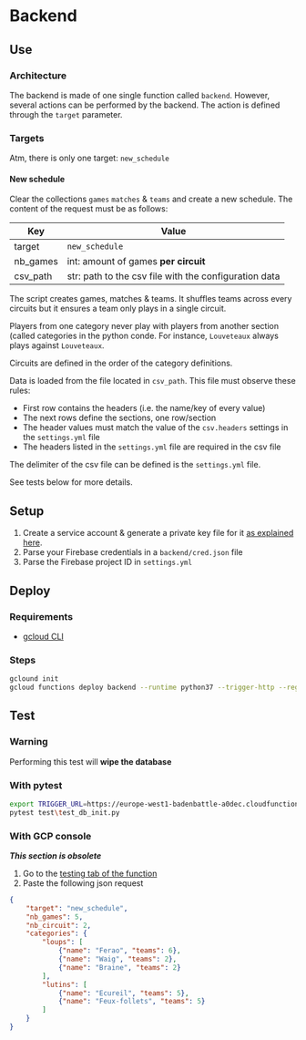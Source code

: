 # Backend

## Use

### Architecture

The backend is made of one single function called `backend`. However, several actions can be performed by the backend. The action is defined through the `target` parameter.

### Targets

Atm, there is only one target: `new_schedule`

#### New schedule

Clear the collections `games` `matches` & `teams` and create a new schedule. The content of the request must be as follows:

| Key      | Value                                                 |
| -------- | ----------------------------------------------------- |
| target   | `new_schedule`                                        |
| nb_games | int: amount of games **per circuit**                  |
| csv_path | str: path to the csv file with the configuration data |

The script creates games, matches & teams. It shuffles teams across every circuits but it ensures a team only plays in a single circuit. 

Players from one category never play with players from another section (called categories in the python conde. For instance,  `Louveteaux` always plays against `Louveteaux`.

Circuits are defined in the order of the category definitions.

Data is loaded from the file located in `csv_path`. This file must observe these rules:

- First row contains the headers (i.e. the name/key of every value)
- The next rows define the sections, one row/section
- The header values must match the value of the `csv.headers` settings in the `settings.yml` file
- The headers listed in the `settings.yml` file are required in the csv file

The delimiter of the csv file can be defined is the `settings.yml` file.

See tests below for more details.

## Setup

1. Create a service account & generate a private key file for it [as explained here](https://firebase.google.com/docs/admin/setup#initialize-sdk).
2. Parse your Firebase credentials in a `backend/cred.json` file
3. Parse the Firebase project ID in `settings.yml`

## Deploy

### Requirements

- [gcloud CLI](https://cloud.google.com/sdk/install?hl=fr)

### Steps

````sh
gclound init
gcloud functions deploy backend --runtime python37 --trigger-http --region europe-west1
````

## Test

### Warning

Performing this test will **wipe the database**

### With pytest

````sh
export TRIGGER_URL=https://europe-west1-badenbattle-a0dec.cloudfunctions.net/backend 
pytest test\test_db_init.py
````

### With GCP console

***This section is obsolete***

1. Go to the [testing tab of the function](https://console.cloud.google.com/functions/details/europe-west1/backend?project=badenbattle-a0dec&tab=testing)
2. Paste the following json request

````json
{
    "target": "new_schedule",
    "nb_games": 5,
    "nb_circuit": 2,
    "categories": {
        "loups": [
            {"name": "Ferao", "teams": 6},
            {"name": "Waig", "teams": 2},
            {"name": "Braine", "teams": 2}
        ],
        "lutins": [
            {"name": "Ecureil", "teams": 5},
            {"name": "Feux-follets", "teams": 5}
        ]
    }
}
````

